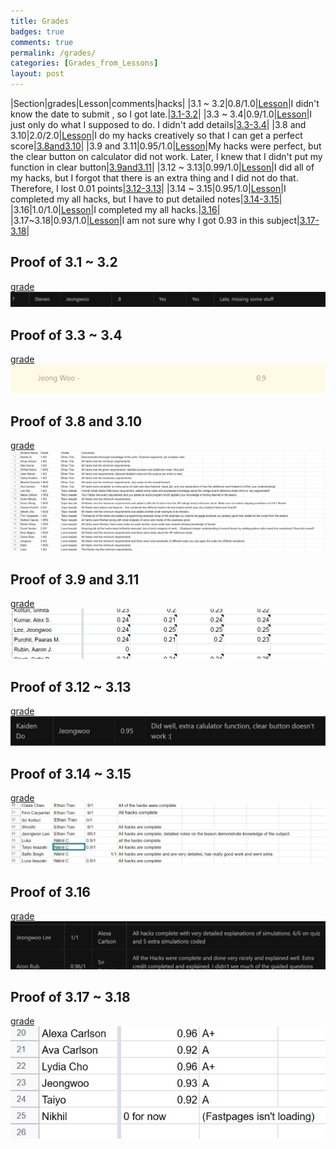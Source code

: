 ```yaml
---
title: Grades
badges: true
comments: true
permalink: /grades/
categories: [Grades_from_Lessons]
layout: post
---
```

|Section|grades|Lesson|comments|hacks|
|3.1 ~ 3.2|0.8/1.0|[Lesson](https://liavb2.github.io/ominicient-lavebear/student%20lessons/2022/11/26/GroupLesson.html)|I didn't know the date to submit , so I got late.|[3.1-3.2](https://jw95z.github.io/JeongWooLee/hacks_from_other_lesson/2022/11/28/31note.html)|
|3.3 ~ 3.4|0.9/1.0|[Lesson](https://hsinaditam.github.io/Tea_Lounge/wk2/2022/11/20/Lesson-presentation.html)|I just only do what I supposed to do. I didn't add details|[3.3-3.4](https://jw95z.github.io/JeongWooLee/hacks_from_other_lesson/2022/11/29/32note.html)|
|3.8 and 3.10|2.0/2.0|[Lesson](https://teamorborb.github.io/TeamOrbOrb/lesson%20plans/2022/11/28/Unit_3.8_3.10.html)|I do my hacks creatively so that I can get a perfect score|[3.8and3.10](https://jw95z.github.io/JeongWooLee/hacks_from_other_lesson/2022/12/05/38and39.html)|
|3.9 and 3.11|0.95/1.0|[Lesson](https://gwang1224.github.io/repository_1/trimester%202%20student%20teaching/2022/12/02/unit3-9-11.html)|My hacks were perfect, but the clear button on calculator did not work. Later, I knew that I didn't put my function in clear button|[3.9and3.11](https://jw95z.github.io/JeongWooLee/hacks_from_other_lesson/2022/12/06/9and11.html)|
|3.12 ~ 3.13|0.99/1.0|[Lesson](https://davidvasilev1.github.io/group-tri2/2022/12/04/lesson3.12_3.13.html)|I did all of my hacks, but I forgot that there is an extra thing and I did not do that. Therefore, I lost 0.01 points|[3.12-3.13](https://jw95z.github.io/JeongWooLee/hacks_from_other_lesson/2022/12/08/12and13.html)|
|3.14 ~ 3.15|0.95/1.0|[Lesson](https://saavangade.github.io/Saavan/ap%20csp/unit%203/section%2014/section%2015/lesson/2022/12/11/Lesson-Unit-3-Section-14-15.html)|I completed my all hacks, but I have to put detailed notes|[3.14-3.15](https://jw95z.github.io/JeongWooLee/hacks_from_other_lesson/2022/12/12/14and15.html)|
|3.16|1.0/1.0|[Lesson](https://srihitakott1213.github.io/TeamBaddies/studentlesson/simulations)|I completed my all hacks.|[3.16](https://jw95z.github.io/JeongWooLee/hacks_from_other_lesson/2022/12/13/16.html)|
|3.17~3.18|0.93/1.0|[Lesson](https://yashakhoshini.github.io/yasha-fastpages/2022/11/28/Quinn&Group.html)|I am not sure why I got 0.93 in this subject|[3.17-3.18](https://jw95z.github.io/JeongWooLee/hacks_from_other_lesson/2022/12/14/17and18.html)|



## Proof of 3.1 ~ 3.2
[grade](https://liavb2.github.io/ominicient-lavebear/student%20lessons/2022/12/01/LessonGrading.html)
![proof1](../images/proof1.png)

## Proof of 3.3 ~ 3.4
[grade](https://hsinaditam.github.io/Tea_Lounge/2022/12/05/Grading-Class.html)
![proof2](../images/proof2.png)

## Proof of 3.8 and 3.10
[grade](https://teamorborb.github.io/TeamOrbOrb/grades/hacks/2022/12/06/Hacks-Grades.html)
![proof3](../images/proof3.png)

## Proof of 3.9 and 3.11
[grade](https://docs.google.com/spreadsheets/d/1kEYHe8MNYwDukxreoWLVH0lTBwTB0MAO1LzpItTdNRM/edit#gid=0)
![proof4](../images/proof4.png)

## Proof of 3.12 ~ 3.13
[grade](https://davidvasilev1.github.io/group-tri2/2022/12/06/grades.html)
![proof5](../images/proof5.png)

## Proof of 3.14 ~ 3.15
[grade](https://realethantran.github.io/fastpages_EthanT/unit%203/sections%2014-15/grades/2022/12/15/Unit-3-Sections-14-15-Hacks-Grades.html)
![proof6](../images/proof6.png)

## Proof of 3.16
[grade](https://srihitakott1213.github.io/TeamBaddies/studentlesson/grades)
![proof7](../images/proof7.png)

## Proof of 3.17 ~ 3.18
[grade](https://docs.google.com/spreadsheets/d/1IERGv8jVQTgh3RPVnz1dl86hF5HES3yPkGqQ9PbHUpw/edit#gid=0)
![proof8](../images/proof8.png)